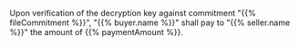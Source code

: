 Upon verification of the decryption key against commitment "{{% fileCommitment %}}", "{{% buyer.name %}}" shall pay to "{{% seller.name %}}" the amount of {{% paymentAmount %}}.

